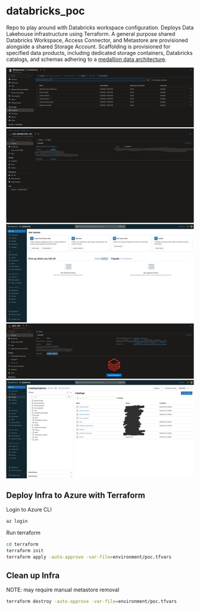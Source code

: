 # databricks_poc
Repo to play around with Databricks workspace configuration. Deploys Data Lakehouse infrastructure using Terraform.
A general purpose shared Databricks Workspace, Access Connector, and Metastore are provisioned alongside a shared Storage Account.
Scaffolding is provisioned for specified data products, including dedicated storage containers, Databricks catalogs, and schemas adhering to a [medallion data architecture](https://www.databricks.com/glossary/medallion-architecture).

![azure storage account](./images/azure_storage_account.png)
![databricks access connector](./images/dbx_access_connector.jpg)
![databricks workspace](./images/dbx_workspace.png)
![azure databricks resource](./images/dbx_workspace_resource.jpg)
![databricks catalogs and schemas](./images/dbx_catalogs_and_schemas.jpg)


## Deploy Infra to Azure with Terraform

Login to Azure CLI

```bash
az login
```

Run terraform
```bash
cd terraform
terraform init
terraform apply -auto-approve -var-file=environment/poc.tfvars
```

## Clean up Infra
NOTE: may require manual metastore removal

```bash
terraform destroy -auto-approve -var-file=environment/poc.tfvars
```
